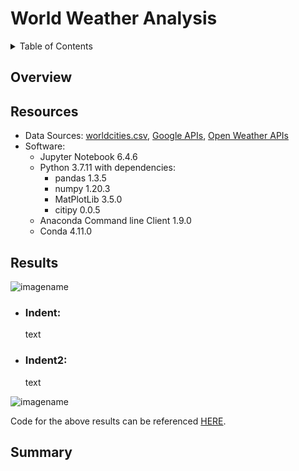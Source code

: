 # World Weather Analysis

<details><summary>Table of Contents</summary>
<p>

1. [Overview](https://github.com/catsdata/World_Weather_Analysis#overview)
2. [Resources](https://github.com/catsdata/World_Weather_Analysis#resources)
3. [Results](https://github.com/catsdata/World_Weather_Analysis#results)
4. [Summary](https://github.com/catsdata/World_Weather_Analysis#summary)

</p>
</details>

## Overview


## Resources

- Data Sources: [worldcities.csv](https://github.com/catsdata/World_Weather_Analysis/blob/main/worldcities.csv), [Google APIs](https://console.developers.google.com/), [Open Weather APIs](http://api.openweathermap.org)
- Software: 
    - Jupyter Notebook 6.4.6
    - Python 3.7.11 with dependencies: 
        - pandas 1.3.5
        - numpy 1.20.3
        - MatPlotLib 3.5.0
        - citipy 0.0.5
    - Anaconda Command line Client 1.9.0
    - Conda 4.11.0


## Results


![imagename](imageURL)
- ### Indent:
    text
- ### Indent2:
    text

![imagename](imageURL)

Code for the above results can be referenced [HERE](URL).

## Summary
